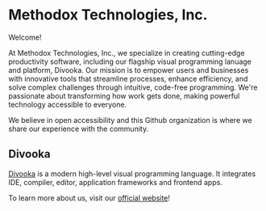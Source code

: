 # Methodox Technologies, Inc.

Welcome! 

At Methodox Technologies, Inc., we specialize in creating cutting-edge productivity software, including our flagship visual programming lanuage and platform, Divooka. Our mission is to empower users and businesses with innovative tools that streamline processes, enhance efficiency, and solve complex challenges through intuitive, code-free programming. We're passionate about transforming how work gets done, making powerful technology accessible to everyone.

We believe in open accessibility and this Github organization is where we share our experience with the community.

## Divooka

[Divooka](https://methodox.itch.io/) is a modern high-level visual programming language. It integrates IDE, compiler, editor, application frameworks and frontend apps.

To learn more about us, visit our [official website](https://methodox.io/)!

